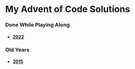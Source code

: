 # My Advent of Code Solutions
### Done While Playing Along
+ #### [2022](2022)
### Old Years
+ #### [2015](2015)
